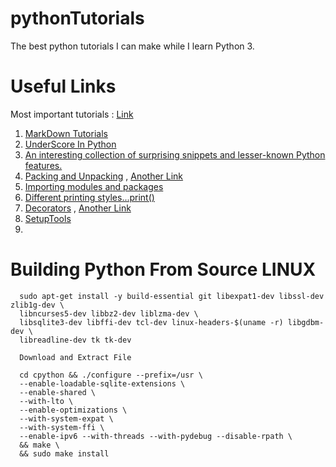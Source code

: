 # pythonTutorials
The best python tutorials I can make while I learn Python 3.

# Useful Links

Most important tutorials : [Link](https://www.python-course.eu/)

1. [MarkDown Tutorials](https://guides.github.com/features/mastering-markdown/)
2. [UnderScore In Python](https://hackernoon.com/understanding-the-underscore-of-python-309d1a029edc)
3. [An interesting collection of surprising snippets and lesser-known Python features.](https://github.com/satwikkansal/wtfpython)
4. [Packing and Unpacking](https://www.geeksforgeeks.org/packing-and-unpacking-arguments-in-python/) , [Another Link](https://stackoverflow.com/questions/6967632/unpacking-extended-unpacking-and-nested-extended-unpacking)
5. [Importing modules and packages](https://docs.python.org/3/tutorial/modules.html)
6. [Different printing styles...print()](https://docs.python.org/3/tutorial/inputoutput.html)
7. [Decorators](https://www.thecodeship.com/patterns/guide-to-python-function-decorators/) , [Another Link](https://www.python-course.eu/python3_decorators.php)
8. [SetupTools](http://setuptools.readthedocs.io/en/latest/setuptools.html#installing-setuptools)
9. 

# Building Python From Source LINUX

```
  sudo apt-get install -y build-essential git libexpat1-dev libssl-dev zlib1g-dev \
  libncurses5-dev libbz2-dev liblzma-dev \
  libsqlite3-dev libffi-dev tcl-dev linux-headers-$(uname -r) libgdbm-dev \
  libreadline-dev tk tk-dev

  Download and Extract File 
  
  cd cpython && ./configure --prefix=/usr \
  --enable-loadable-sqlite-extensions \
  --enable-shared \
  --with-lto \
  --enable-optimizations \
  --with-system-expat \
  --with-system-ffi \
  --enable-ipv6 --with-threads --with-pydebug --disable-rpath \
  && make \
  && sudo make install
  ```